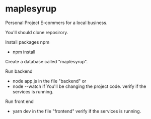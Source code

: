 # maplesyrup
Personal Project E-commers for a local business.

You'll should clone reposirory.

Install packages npm
  - npm install

Create a database called "maplesyrup".

Run backend 
  - node app.js in the file "backend" or
  - node --watch if You'll be changing the project code.
verify if the services is running. 

Run front end
  - yarn dev in the file "frontend"
verify if the services is running. 
  
